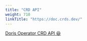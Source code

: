 ```yaml
---
title: "CRD API"
weight: 710
linkTitle: "https://doc.crds.dev/"
---
```


[Doris Operator CRD API 😆](https://doc.crds.dev/github.com/linsoss/doris-operator)


